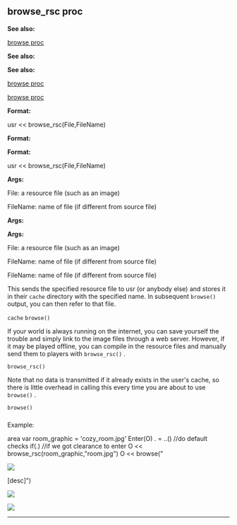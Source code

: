 

 browse\_rsc proc
------------------




**See also:** 


[browse proc](#/proc/browse) 



**See also:** 

**See also:**

[browse proc](#/proc/browse) 

[browse proc](#/proc/browse)


**Format:** 


 usr << browse\_rsc(File,FileName)
 


**Format:** 

**Format:**

 usr << browse\_rsc(File,FileName)



**Args:** 


 File: a resource file (such as an image)
 
 FileName: name of file (if different from source file)
 



**Args:** 

**Args:**

 File: a resource file (such as an image)
 
 FileName: name of file (if different from source file)
 


 FileName: name of file (if different from source file)


 This sends the specified resource file to usr (or anybody else) and
stores it in their
 `cache` 
 directory with the specified name. In
subsequent
 `browse()` 
 output, you can then refer to that file.



`cache`
`browse()`

 If your world is always running on the internet, you can save yourself
the trouble and simply link to the image files through a web server.
However, if it may be played offline, you can compile in the resource files
and manually send them to players with
 `browse_rsc()` 
 .



`browse_rsc()`

 Note that no data is transmitted if it already exists in the user's
cache, so there is little overhead in calling this every time you are about
to use
 `browse()` 
 .



`browse()`
### 
 Example:



 area
 var
 room\_graphic = 'cozy\_room.jpg'
 Enter(O)
 . = ..() //do default checks
 if(.) //if we got clearance to enter
 O << browse\_rsc(room\_graphic,"room.jpg")
 O << browse("
 
![](room.jpg)



 [desc]")


![](room.jpg)



![](room.jpg)


---


